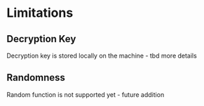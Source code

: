 # Limitations

## Decryption Key

Decryption key is stored locally on the machine - tbd more details

## Randomness

Random function is not supported yet - future addition
